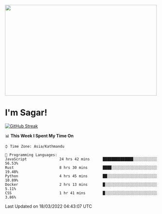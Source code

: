 
<img src="https://media.giphy.com/media/3ornk57KwDXf81rjWM/giphy.gif" width="500" height="300" frameBorder="0" class="giphy-embed" allowFullScreen></img>

#   I'm Sagar!
[![GitHub Streak](https://github-readme-streak-stats.herokuapp.com/?user=sgr2848)](https://git.io/streak-stats)
<!--START_SECTION:waka-->
📊 **This Week I Spent My Time On** 

```text
⌚︎ Time Zone: Asia/Kathmandu

💬 Programming Languages: 
JavaScript               24 hrs 42 mins      ██████████████░░░░░░░░░░░   56.53% 
Rust                     8 hrs 30 mins       ████░░░░░░░░░░░░░░░░░░░░░   19.48% 
Python                   4 hrs 45 mins       ██░░░░░░░░░░░░░░░░░░░░░░░   10.89% 
Docker                   2 hrs 13 mins       █░░░░░░░░░░░░░░░░░░░░░░░░   5.11% 
CSS                      1 hr 41 mins        █░░░░░░░░░░░░░░░░░░░░░░░░   3.86%

```


 Last Updated on 18/03/2022 04:43:07 UTC
<!--END_SECTION:waka-->
